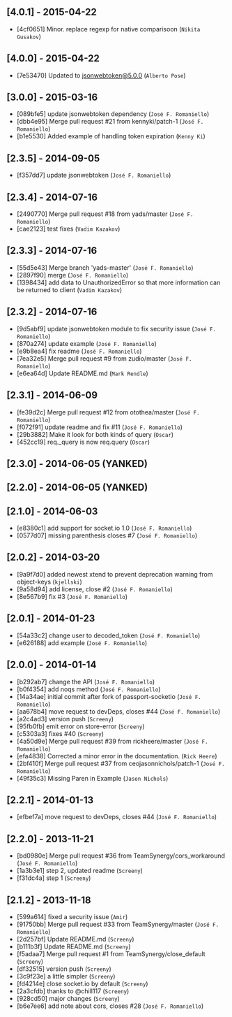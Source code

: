 ## [4.0.1] - 2015-04-22
- [4cf0651] Minor. replace regexp for native comparisoon (`Nikita Gusakov`)

## [4.0.0] - 2015-04-22
- [7e53470] Updated to jsonwebtoken@5.0.0 (`Alberto Pose`)

## [3.0.0] - 2015-03-16
- [089bfe5] update jsonwebtoken dependency (`José F. Romaniello`)
- [dbb4e95] Merge pull request #21 from kennyki/patch-1 (`José F. Romaniello`)
- [b1e5530] Added example of handling token expiration (`Kenny Ki`)

## [2.3.5] - 2014-09-05
- [f357dd7] update jsonwebtoken (`José F. Romaniello`)

## [2.3.4] - 2014-07-16
- [2490770] Merge pull request #18 from yads/master (`José F. Romaniello`)
- [cae2123] test fixes (`Vadim Kazakov`)

## [2.3.3] - 2014-07-16
- [55d5e43] Merge branch 'yads-master' (`José F. Romaniello`)
- [2897f90] merge (`José F. Romaniello`)
- [1398434] add data to UnauthorizedError so that more information can be returned to client (`Vadim Kazakov`)

## [2.3.2] - 2014-07-16
- [9d5abf9] update jsonwebtoken module to fix security issue (`José F. Romaniello`)
- [870a274] update example (`José F. Romaniello`)
- [e9b8ea4] fix readme (`José F. Romaniello`)
- [7ea32e5] Merge pull request #9 from zudio/master (`José F. Romaniello`)
- [e6ea64d] Update README.md (`Mark Rendle`)

## [2.3.1] - 2014-06-09
- [fe39d2c] Merge pull request #12 from otothea/master (`José F. Romaniello`)
- [f072f91] update readme and fix #11 (`José F. Romaniello`)
- [29b3882] Make it look for both kinds of query (`Oscar`)
- [452cc19] req._query is now req.query (`Oscar`)

## [2.3.0] - 2014-06-05 (YANKED)
## [2.2.0] - 2014-06-05 (YANKED)

## [2.1.0] - 2014-06-03
- [e8380c1] add support for socket.io 1.0 (`José F. Romaniello`)
- [0577d07] missing parenthesis closes #7 (`José F. Romaniello`)

## [2.0.2] - 2014-03-20
- [9a9f7d0] added newest xtend to prevent deprecation warning from object-keys (`kjellski`)
- [9a58d94] add license, close #2 (`José F. Romaniello`)
- [8e567b9] fix #3 (`José F. Romaniello`)

## [2.0.1] - 2014-01-23
- [54a33c2] change user to decoded_token (`José F. Romaniello`)
- [e626188] add example (`José F. Romaniello`)

## [2.0.0] - 2014-01-14
- [b292ab7] change the API (`José F. Romaniello`)
- [b0f4354] add noqs method (`José F. Romaniello`)
- [14a34ae] initial commit after fork of passport-socketio (`José F. Romaniello`)
- [aa678b4] move request to devDeps, closes #44 (`José F. Romaniello`)
- [a2c4ad3] version push (`Screeny`)
- [95fb0fb] emit error on store-error (`Screeny`)
- [c5303a3] fixes #40 (`Screeny`)
- [4a50d9e] Merge pull request #39 from rickheere/master (`José F. Romaniello`)
- [efa4838] Corrected a minor error in the documentation. (`Rick Heere`)
- [2bf410f] Merge pull request #37 from ceojasonnichols/patch-1 (`José F. Romaniello`)
- [49f35c3] Missing Paren in Example (`Jason Nichols`)

## [2.2.1] - 2014-01-13
- [efbef7a] move request to devDeps, closes #44 (`José F. Romaniello`)

## [2.2.0] - 2013-11-21
- [bd0980e] Merge pull request #36 from TeamSynergy/cors_workaround (`José F. Romaniello`)
- [1a3b3e1] step 2, updated readme (`Screeny`)
- [f31dc4a] step 1 (`Screeny`)

## [2.1.2] - 2013-11-18
- [599a614] fixed a security issue (`Amir`)
- [91750bb] Merge pull request #33 from TeamSynergy/master (`José F. Romaniello`)
- [2d257bf] Update README.md (`Screeny`)
- [b111b3f] Update README.md (`Screeny`)
- [f5adaa7] Merge pull request #1 from TeamSynergy/close_default (`Screeny`)
- [df32515] version push (`Screeny`)
- [3c9f23e] a little simpler (`Screeny`)
- [fd4214e] close socket.io by default (`Screeny`)
- [2a3cfdb] thanks to @chill117 (`Screeny`)
- [928cd50] major changes (`Screeny`)
- [b6e7ee6] add note about cors, closes #28 (`José F. Romaniello`)
